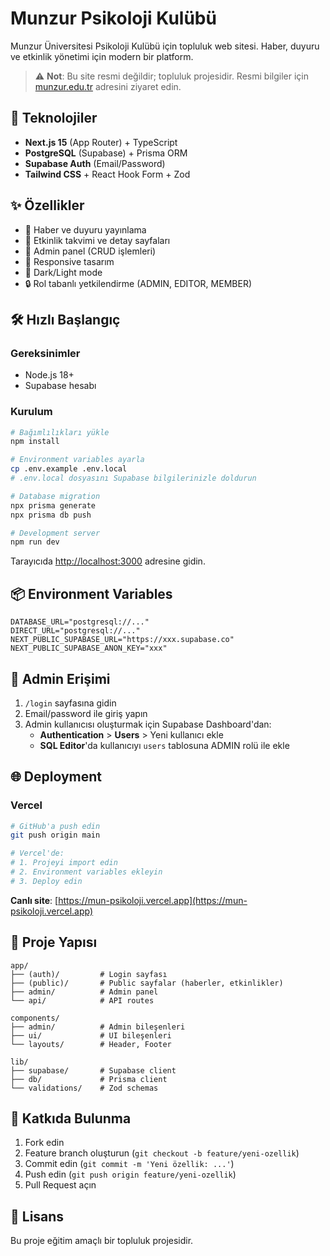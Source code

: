 # Munzur Psikoloji Kulübü

Munzur Üniversitesi Psikoloji Kulübü için topluluk web sitesi. Haber, duyuru ve etkinlik yönetimi için modern bir platform.

> ⚠️ **Not**: Bu site resmi değildir; topluluk projesidir. Resmi bilgiler için [munzur.edu.tr](https://munzur.edu.tr) adresini ziyaret edin.
 
## 🚀 Teknolojiler

- **Next.js 15** (App Router) + TypeScript
- **PostgreSQL** (Supabase) + Prisma ORM
- **Supabase Auth** (Email/Password)
- **Tailwind CSS** + React Hook Form + Zod

## ✨ Özellikler

- 📰 Haber ve duyuru yayınlama
- 📅 Etkinlik takvimi ve detay sayfaları
- 🔐 Admin panel (CRUD işlemleri)
- 📱 Responsive tasarım
- 🌙 Dark/Light mode
- 🔒 Rol tabanlı yetkilendirme (ADMIN, EDITOR, MEMBER)

## 🛠️ Hızlı Başlangıç

### Gereksinimler
- Node.js 18+
- Supabase hesabı

### Kurulum

```bash
# Bağımlılıkları yükle
npm install

# Environment variables ayarla
cp .env.example .env.local
# .env.local dosyasını Supabase bilgilerinizle doldurun

# Database migration
npx prisma generate
npx prisma db push

# Development server
npm run dev
```

Tarayıcıda [http://localhost:3000](http://localhost:3000) adresine gidin.

## 📦 Environment Variables

```env
DATABASE_URL="postgresql://..."
DIRECT_URL="postgresql://..."
NEXT_PUBLIC_SUPABASE_URL="https://xxx.supabase.co"
NEXT_PUBLIC_SUPABASE_ANON_KEY="xxx"
```

## 🔐 Admin Erişimi

1. `/login` sayfasına gidin
2. Email/password ile giriş yapın
3. Admin kullanıcısı oluşturmak için Supabase Dashboard'dan:
   - **Authentication** > **Users** > Yeni kullanıcı ekle
   - **SQL Editor**'da kullanıcıyı `users` tablosuna ADMIN rolü ile ekle

## 🌐 Deployment

### Vercel

```bash
# GitHub'a push edin
git push origin main

# Vercel'de:
# 1. Projeyi import edin
# 2. Environment variables ekleyin
# 3. Deploy edin
```

**Canlı site**: [https://mun-psikoloji.vercel.app](https://mun-psikoloji.vercel.app)

## 📁 Proje Yapısı

```
app/
├── (auth)/         # Login sayfası
├── (public)/       # Public sayfalar (haberler, etkinlikler)
├── admin/          # Admin panel
└── api/            # API routes

components/
├── admin/          # Admin bileşenleri
├── ui/             # UI bileşenleri
└── layouts/        # Header, Footer

lib/
├── supabase/       # Supabase client
├── db/             # Prisma client
└── validations/    # Zod schemas
```

## 🤝 Katkıda Bulunma

1. Fork edin
2. Feature branch oluşturun (`git checkout -b feature/yeni-ozellik`)
3. Commit edin (`git commit -m 'Yeni özellik: ...'`)
4. Push edin (`git push origin feature/yeni-ozellik`)
5. Pull Request açın

## 📄 Lisans

Bu proje eğitim amaçlı bir topluluk projesidir.
